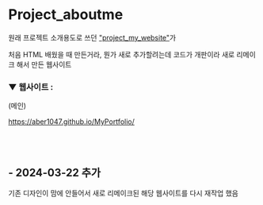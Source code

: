 # Project_aboutme

원래 프로젝트 소개용도로 쓰던 <a href = "https://github.com/ABER1047/project_my_website">"project_my_website"</a>가

처음 HTML 배웠을 때 만든거라, 뭔가 새로 추가할려는데 코드가 개판이라 새로 리메이크 해서 만든 웹사이트


### ▼ 웹사이트 :

(메인)

https://aber1047.github.io/MyPortfolio/



</br></br>



## - 2024-03-22 추가
기존 디자인이 맘에 안들어서 새로 리메이크된 해당 웹사이트를 다시 재작업 했음

